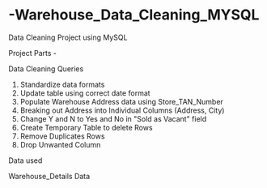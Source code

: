 # -Warehouse_Data_Cleaning_MYSQL

Data Cleaning Project using MySQL  

Project Parts - 

Data Cleaning Queries 

1. Standardize data formats 
3. Update table using correct date format
4.  Populate Warehouse Address data using Store_TAN_Number
5.  Breaking out Address into Individual Columns (Address, City) 
6.  Change Y and N to Yes and No in "Sold as Vacant" field
7.  Create Temporary Table to delete Rows
8.  Remove Duplicates Rows
9.  Drop Unwanted Column

Data used  

Warehouse_Details Data
